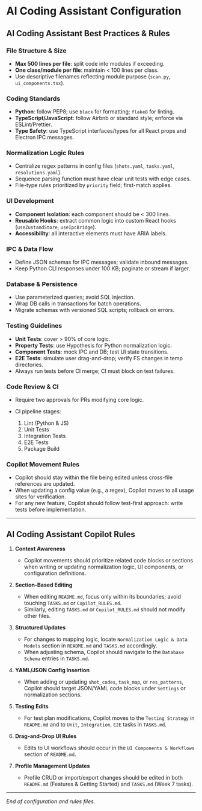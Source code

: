 # AI Coding Assistant Configuration

## AI Coding Assistant Best Practices & Rules

### File Structure & Size

* **Max 500 lines per file**: split code into modules if exceeding.
* **One class/module per file**: maintain < 100 lines per class.
* Use descriptive filenames reflecting module purpose (`scan.py`, `ui_components.tsx`).

### Coding Standards

* **Python**: follow PEP8; use `black` for formatting; `flake8` for linting.
* **TypeScript/JavaScript**: follow Airbnb or standard style; enforce via ESLint/Prettier.
* **Type Safety**: use TypeScript interfaces/types for all React props and Electron IPC messages.

### Normalization Logic Rules

* Centralize regex patterns in config files (`shots.yaml`, `tasks.yaml`, `resolutions.yaml`).
* Sequence parsing function must have clear unit tests with edge cases.
* File-type rules prioritized by `priority` field; first-match applies.

### UI Development

* **Component Isolation**: each component should be < 300 lines.
* **Reusable Hooks**: extract common logic into custom React hooks (`useZustandStore`, `useIpcBridge`).
* **Accessibility**: all interactive elements must have ARIA labels.

### IPC & Data Flow

* Define JSON schemas for IPC messages; validate inbound messages.
* Keep Python CLI responses under 100 KB; paginate or stream if larger.

### Database & Persistence

* Use parameterized queries; avoid SQL injection.
* Wrap DB calls in transactions for batch operations.
* Migrate schemas with versioned SQL scripts; rollback on errors.

### Testing Guidelines

* **Unit Tests**: cover > 90% of core logic.
* **Property Tests**: use Hypothesis for Python normalization logic.
* **Component Tests**: mock IPC and DB; test UI state transitions.
* **E2E Tests**: simulate user drag-and-drop; verify FS changes in temp directories.
* Always run tests before CI merge; CI must block on test failures.

### Code Review & CI

* Require two approvals for PRs modifying core logic.
* CI pipeline stages:

  1. Lint (Python & JS)
  2. Unit Tests
  3. Integration Tests
  4. E2E Tests
  5. Package Build

### Copilot Movement Rules

* Copilot should stay within the file being edited unless cross-file references are updated.
* When updating a config value (e.g., a regex), Copilot moves to all usage sites for verification.
* For any new feature, Copilot should follow test-first approach: write tests before implementation.

---

## AI Coding Assistant Copilot Rules

1. **Context Awareness**

   * Copilot movements should prioritize related code blocks or sections when writing or updating normalization logic, UI components, or configuration definitions.
2. **Section-Based Editing**

   * When editing `README.md`, focus only within its boundaries; avoid touching `TASKS.md` or `Copilot_RULES.md`.
   * Similarly, editing `TASKS.md` or `Copilot_RULES.md` should not modify other files.
3. **Structured Updates**

   * For changes to mapping logic, locate `Normalization Logic & Data Models` section in `README.md` and `TASKS.md` accordingly.
   * When adjusting schema, Copilot should navigate to the `Database Schema` entries in `TASKS.md`.
4. **YAML/JSON Config Insertion**

   * When adding or updating `shot_codes`, `task_map`, or `res_patterns`, Copilot should target JSON/YAML code blocks under `Settings` or normalization sections.
5. **Testing Edits**

   * For test plan modifications, Copilot moves to the `Testing Strategy` in `README.md` and to `Unit`, `Integration`, `E2E` tasks in `TASKS.md`.
6. **Drag-and-Drop UI Rules**

   * Edits to UI workflows should occur in the `UI Components & Workflows` section of `README.md`.
7. **Profile Management Updates**

   * Profile CRUD or import/export changes should be edited in both `README.md` (Features & Getting Started) and `TASKS.md` (Week 7 tasks).

---

*End of configuration and rules files.*